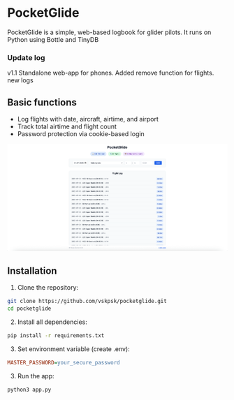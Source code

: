 # PocketGlide

PocketGlide is a simple, web-based logbook for glider pilots.  It runs on Python using Bottle and TinyDB

### Update log
v1.1 Standalone web-app for phones. Added remove function for flights. new logs

## Basic functions

- Log flights with date, aircraft, airtime, and airport
- Track total airtime and flight count
- Password protection via cookie-based login

![PocketGlide screenshot](screenshot.png)




## Installation

1. Clone the repository:
```bash
git clone https://github.com/vskpsk/pocketglide.git
cd pocketglide
```

2. Install all dependencies:
```bash
pip install -r requirements.txt
```

3. Set environment variable (create .env):
```ini
MASTER_PASSWORD=your_secure_password
```

3. Run the app:
```bash
python3 app.py
```